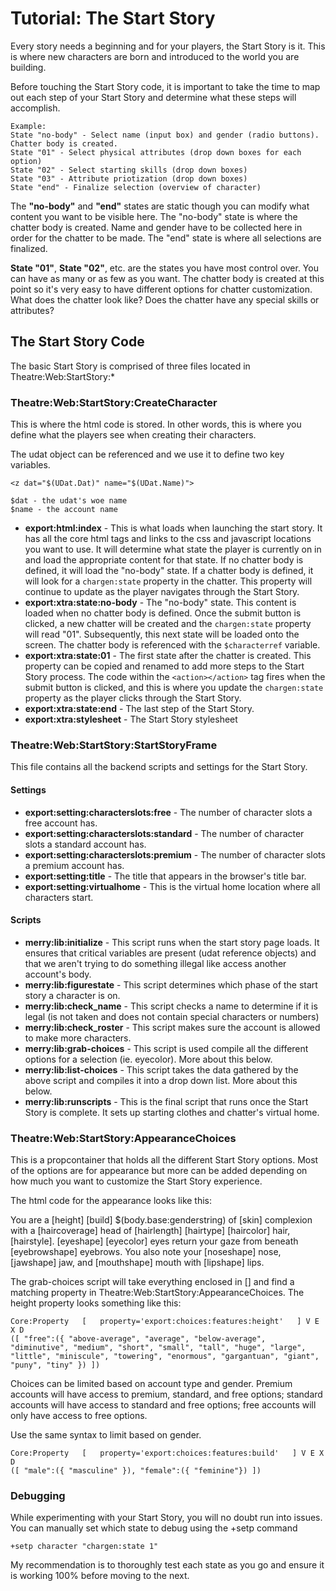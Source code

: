 # Tutorial: The Start Story

Every story needs a beginning and for your players, the Start Story is it. This is where new characters are born and introduced to the world you are building.

Before touching the Start Story code, it is important to take the time to map out each step of your Start Story and determine what these steps will accomplish.

```
Example:
State "no-body" - Select name (input box) and gender (radio buttons). Chatter body is created.
State "01" - Select physical attributes (drop down boxes for each option)
State "02" - Select starting skills (drop down boxes)
State "03" - Attribute priotization (drop down boxes)
State "end" - Finalize selection (overview of character)
```

The **"no-body"** and **"end"** states are static though you can modify what content you want to be visible here. The "no-body" state is where the chatter body is created. Name and gender have to be collected here in order for the chatter to be made. The "end" state is where all selections are finalized.

**State "01"**, **State "02"**, etc. are the states you have most control over. You can have as many or as few as you want. The chatter body is created at this point so it's very easy to have different options for chatter customization. What does the chatter look like? Does the chatter have any special skills or attributes?


## The Start Story Code

The basic Start Story is comprised of three files located in Theatre:Web:StartStory:*

### Theatre:Web:StartStory:CreateCharacter

This is where the html code is stored. In other words, this is where you define what the players see when creating their characters.

The udat object can be referenced and we use it to define two key variables.

```
<z dat="$(UDat.Dat)" name="$(UDat.Name)">

$dat - the udat's woe name
$name - the account name
```



* **export:html:index** - This is what loads when launching the start story. It has all the core html tags and links to the css and javascript locations you want to use. It will determine what state the player is currently on in and load the appropriate content for that state. If no chatter body is defined, it will load the "no-body" state. If a chatter body is defined, it will look for a `chargen:state` property in the chatter. This property will continue to update as the player navigates through the Start Story.
* **export:xtra:state:no-body** - The "no-body" state. This content is loaded when no chatter body is defined. Once the submit button is clicked, a new chatter will be created and the `chargen:state` property will read "01". Subsequently, this next state will be loaded onto the screen. The chatter body is referenced with the `$characterref` variable.
* **export:xtra:state:01** - The first state after the chatter is created. This property can be copied and renamed to add more steps to the Start Story process. The code within the `<action></action>` tag fires when the submit button is clicked, and this is where you update the `chargen:state` property as the player clicks through the Start Story.
* **export:xtra:state:end** - The last step of the Start Story.
* **export:xtra:stylesheet** - The Start Story stylesheet


### Theatre:Web:StartStory:StartStoryFrame

This file contains all the backend scripts and settings for the Start Story. 

#### Settings

* **export:setting:characterslots:free** - The number of character slots a free account has.
* **export:setting:characterslots:standard** - The number of character slots a standard account has.
* **export:setting:characterslots:premium** - The number of character slots a premium account has.
* **export:setting:title** - The title that appears in the browser's title bar.
* **export:setting:virtualhome** - This is the virtual home location where all characters start.

#### Scripts

* **merry:lib:initialize** - This script runs when the start story page loads. It ensures that critical variables are present (udat reference objects) and that we aren't trying to do something illegal like access another account's body.
* **merry:lib:figurestate** - This script determines which phase of the start story a character is on.
* **merry:lib:check_name** - This script checks a name to determine if it is legal (is not taken and does not contain special characters or numbers)
* **merry:lib:check_roster** - This script makes sure the account is allowed to make more characters.
* **merry:lib:grab-choices** - This script is used compile all the different options for a selection (ie. eyecolor). More about this below.
* **merry:lib:list-choices** - This script takes the data gathered by the above script and compiles it into a drop down list. More about this below.
* **merry:lib:runscripts** - This is the final script that runs once the Start Story is complete. It sets up starting clothes and chatter's virtual home.

### Theatre:Web:StartStory:AppearanceChoices 

This is a propcontainer that holds all the different Start Story options. Most of the options are for appearance but more can be added depending on how much you want to customize the Start Story experience.

The html code for the appearance looks like this:

You are a [height] [build] $(body.base:genderstring) of [skin] complexion with a [haircoverage] head of [hairlength] [hairtype] [haircolor] hair, [hairstyle]. [eyeshape] [eyecolor] eyes return your gaze from beneath [eyebrowshape] eyebrows. You also note your [noseshape] nose, [jawshape] jaw, and [mouthshape] mouth with [lipshape] lips.

The grab-choices script will take everything enclosed in [] and find a matching property in Theatre:Web:StartStory:AppearanceChoices. The height property looks something like this:

```
Core:Property   [   property='export:choices:features:height'   ] V E X D
([ "free":({ "above-average", "average", "below-average", "diminutive", "medium", "short", "small", "tall", "huge", "large", "little", "miniscule", "towering", "enormous", "gargantuan", "giant", "puny", "tiny" }) ])
```

Choices can be limited based on account type and gender. Premium accounts will have access to premium, standard, and free options; standard accounts will have access to standard and free options; free accounts will only have access to free options.

Use the same syntax to limit based on gender.

```
Core:Property   [   property='export:choices:features:build'   ] V E X D
([ "male":({ "masculine" }), "female":({ "feminine"}) ])
```

### Debugging

While experimenting with your Start Story, you will no doubt run into issues. You can manually set which state to debug using the +setp command

```
+setp character "chargen:state 1"
```

My recommendation is to thoroughly test each state as you go and ensure it is working 100% before moving to the next.
